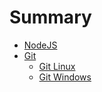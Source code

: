 # Summary

* [NodeJS](Chapter1-NodeJS.md)
* [Git](Chapter2-Git.md)
  * [Git Linux](Chapter2.1-GitLinux.md)
  * [Git Windows](Chapter2.2-GitWindows.md)
